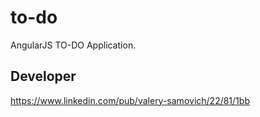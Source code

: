 to-do
=====

AngularJS TO-DO Application.

Developer
---------

https://www.linkedin.com/pub/valery-samovich/22/81/1bb
